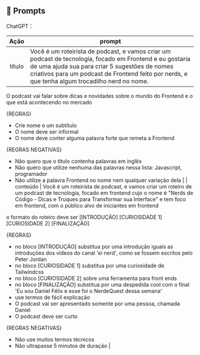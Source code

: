 ## 🧠 Prompts


ChatGPT：

|   Ação   | prompt                                                                                                                                                                                                                                                                         |
| :------: | ------------------------------------------------------------------------------------------------------------------------------------------------------------------------------------------------------------------------------------------------------------------------------ |
|  título  | Você é um roteirista de podcast, e vamos criar um podcast de tecnologia, focado em Frontend e eu gostaria de uma ajuda sua para criar 5 sugestões de nomes criativos para um podcast de Frontend  feito por nerds, e que tenha algum trocadilho nerd no nome.

O podcast vai falar sobre dicas e novidades sobre o mundo do Frontend e o que está acontecendo no mercado

{REGRAS}

- Crie nome e um subtítulo
- O nome deve ser informal
- O nome deve conter alguma palavra forte que remeta a Frontend

{REGRAS NEGATIVAS}

- Não quero que o título contenha palavras em inglês
- Não quero que utilize nenhuma das palavras nessa lista: Javascript, programador
- Não utilize a palavra Frontend no nome nem qualquer variação dela                                                        |
| conteúdo | Você é um roteirista de podcast, e vamos criar um  roteiro de um podcast de tecnologia, focado em frontend cujo o nome é "Nerds de Código - Dicas e Truques para Transformar sua Interface" e tem foco em frontend,  com o público alvo de iniciantes em frontend

o formato do roteiro deve ser
[INTRODUÇÃO]
[CURIOSIDADE 1]
[CURIOSIDADE 2]
[FINALIZAÇÃO]

{REGRAS}

- no bloco [INTRODUÇÃO] substitua por uma introdução iguais as introduções dos vídeos do canal 'ei nerd', como se fossem escritos pelo Peter Jordan
- no bloco [CURIOSIDADE 1] substitua por uma curiosidade de Tailwindcss
- no bloco [CURIOSIDADE 2] sobre uma ferramenta para front ends
- no bloco [FINALIZAÇÃO] substitua por uma despedida cool com o final 'Eu sou Daniel Félix e esse foi o NerdeQuest dessa semana'
- use termos de fácil explicação
- O podcast vai ser apresentado somente por uma pessoa, chamada Daniel
- O podcast deve ser curto

{REGRAS NEGATIVAS}

- Não use muitos termos técnicos
- Não ultrapasse 5 minutos de duração |
